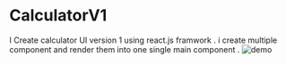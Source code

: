 # CalculatorV1
 I Create calculator UI version 1 using react.js framwork . i create multiple component and render them into one single main component . 
![demo](https://github.com/DhruvinBhalala/CalculatorV1/assets/142414337/9d306613-beec-4287-93a6-33aef8e5d946)
